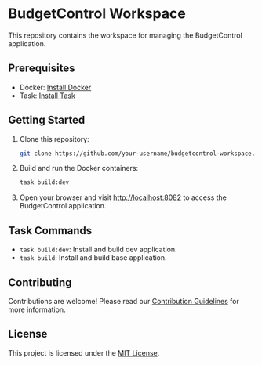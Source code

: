 # BudgetControl Workspace

This repository contains the workspace for managing the BudgetControl application.

## Prerequisites

- Docker: [Install Docker](https://docs.docker.com/get-docker/)
- Task: [Install Task](https://taskfile.dev/#/installation)

## Getting Started

1. Clone this repository:

    ```bash
    git clone https://github.com/your-username/budgetcontrol-workspace.git
    ```

2. Build and run the Docker containers:

    ```bash
    task build:dev
    ```

5. Open your browser and visit [http://localhost:8082](http://localhost:8082) to access the BudgetControl application.

## Task Commands

- `task build:dev`: Install and build dev application.
- `task build`: Install and build base application.

## Contributing

Contributions are welcome! Please read our [Contribution Guidelines](CONTRIBUTING.md) for more information.

## License

This project is licensed under the [MIT License](LICENSE).